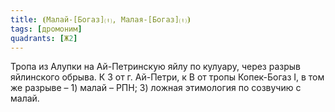 ```yaml
---
title: ⦗Малай-[Богаз]⒯, Малая-[Богаз]⒯⦘
tags: [дромоним]
quadrants: [Ж2]
---
```


Тропа из Алупки на Ай-Петринскую яйлу по кулуару, через разрыв яйлинского
обрыва. К З от г. Ай-Петри, к В от тропы Копек-Богаз I, в том же разрыве – 1)
малай – РПН; 3) ложная этимология по созвучию с малай.
